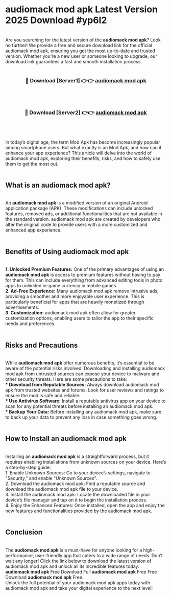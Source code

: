 # audiomack mod apk Latest Version 2025 Download #yp6l2<br>
<br>
Are you searching for the latest version of the <strong>audiomack mod apk</strong>? Look no further! We provide a free and secure download link for the official audiomack mod apk, ensuring you get the most up-to-date and trusted version. Whether you're a new user or someone looking to upgrade, our download link guarantees a fast and smooth installation process.
<br>
<br>
<div align="center">
<h3>🔴 Download [Server1] 👉👉 <a href="https://modyolo.store/audiomack_mod_apk">audiomack mod apk</a></h3><br>
<br>
<h3>🔴 Download [Server2] 👉👉 <a href="https://modyolo.store/=audiomack_mod_apk">audiomack mod apk</a></h3><br>
</div>
<br>
<br>
In today’s digital age, the term Mod Apk has become increasingly popular among smartphone users. But what exactly is an Mod Apk, and how can it enhance your app experience? This article will delve into the world of audiomack mod apk, exploring their benefits, risks, and how to safely use them to get the most out.
<br>
<br>
<h2>What is an audiomack mod apk?</h2>
<br>
An <strong>audiomack mod apk</strong> is a modified version of an original Android application package (APK). These modifications can include unlocked features, removed ads, or additional functionalities that are not available in the standard version. audiomack mod apk are created by developers who alter the original code to provide users with a more customized and enhanced app experience.
<br>
<br>
<h2>Benefits of Using audiomack mod apk</h2>
<br>
<strong> 1. Unlocked Premium Features:</strong> One of the primary advantages of using an <strong>audiomack mod apk</strong> is access to premium features without having to pay for them. This can include everything from advanced editing tools in photo apps to unlimited in-game currency in mobile games.
<br>
<strong> 2. Ad-Free Experience:</strong> Many audiomack mod apk remove intrusive ads, providing a smoother and more enjoyable user experience. This is particularly beneficial for apps that are heavily monetized through advertisements.
<br>
<strong> 3. Customization:</strong> audiomack mod apk often allow for greater customization options, enabling users to tailor the app to their specific needs and preferences.
<br>
<br>
<h2>Risks and Precautions</h2>
<br>
While <strong>audiomack mod apk</strong> offer numerous benefits, it’s essential to be aware of the potential risks involved. Downloading and installing audiomack mod apk from untrusted sources can expose your device to malware and other security threats. Here are some precautions to take:
<br>
<strong> * Download from Reputable Sources:</strong> Always download audiomack mod apk from trusted websites and forums. Look for user reviews and ratings to ensure the mod is safe and reliable.
<br>
<strong> * Use Antivirus Software:</strong> Install a reputable antivirus app on your device to scan for any potential threats before installing an audiomack mod apk.
<br>
<strong> * Backup Your Data:</strong> Before installing any audiomack mod apk, make sure to back up your data to prevent any loss in case something goes wrong.
<br>
<br>
<h2>How to Install an audiomack mod apk</h2>
<br>
Installing an <strong>audiomack mod apk</strong> is a straightforward process, but it requires enabling installations from unknown sources on your device. Here’s a step-by-step guide:
<br>
 1. Enable Unknown Sources: Go to your device’s settings, navigate to "Security," and enable "Unknown Sources".
<br>
 2. Download the audiomack mod apk: Find a reputable source and download the audiomack mod apk file to your device.
<br>
 3. Install the audiomack mod apk: Locate the downloaded file in your device’s file manager and tap on it to begin the installation process.
<br>
 4. Enjoy the Enhanced Features: Once installed, open the app and enjoy the new features and functionalities provided by the audiomack mod apk.
<br>
<br>
<h2><strong>Conclusion</strong></h2>
<br>
The <strong>audiomack mod apk</strong> is a must-have for anyone looking for a high-performance, user-friendly app that caters to a wide range of needs. Don’t wait any longer! Click the link below to download the latest version of audiomack mod apk and unlock all its incredible features today.
<br>
<strong>audiomack mod apk</strong> Free Download Full <strong>audiomack mod apk</strong> Free Free Download <strong>audiomack mod apk</strong> Free.
<br>
Unlock the full potential of your audiomack mod apk apps today with audiomack mod apk and take your digital experience to the next level!

